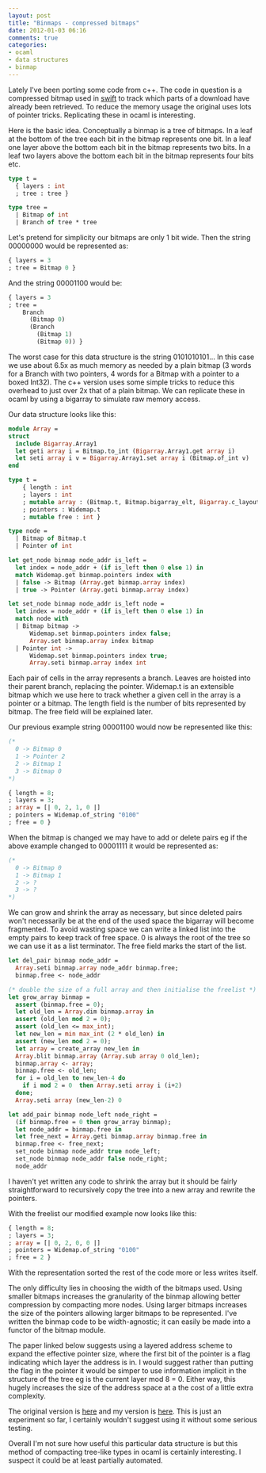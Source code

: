 ```yaml
---
layout: post
title: "Binmaps - compressed bitmaps"
date: 2012-01-03 06:16
comments: true
categories:
- ocaml
- data structures
- binmap
---  
```


Lately I've been porting some code from c++. The code in question is a compressed bitmap used in [swift](http://libswift.org) to track which parts of a download have already been retrieved. To reduce the memory usage the original uses lots of pointer tricks. Replicating these in ocaml is interesting.

<!--more-->

Here is the basic idea. Conceptually a binmap is a tree of bitmaps. In a leaf at the bottom of the tree each bit in the bitmap represents one bit. In a leaf one layer above the bottom each bit in the bitmap represents two bits. In a leaf two layers above the bottom each bit in the bitmap represents four bits etc.

``` ocaml
type t =
  { layers : int
  ; tree : tree }

type tree =
  | Bitmap of int
  | Branch of tree * tree
```

Let's pretend for simplicity our bitmaps are only 1 bit wide. Then the string 00000000 would be represented as:

``` ocaml
{ layers = 3
; tree = Bitmap 0 }
```

And the string 00001100 would be:

``` ocaml
{ layers = 3
; tree =
    Branch
      (Bitmap 0)
      (Branch
        (Bitmap 1)
        (Bitmap 0)) }
```

The worst case for this data structure is the string 0101010101... In this case we use about 6.5x as much memory as needed by a plain bitmap (3 words for a Branch with two pointers, 4 words for a Bitmap with a pointer to a boxed Int32). The c++ version uses some simple tricks to reduce this overhead to just over 2x that of a plain bitmap. We can replicate these in ocaml by using a bigarray to simulate raw memory access.

Our data structure looks like this:

``` ocaml
module Array =
struct
  include Bigarray.Array1
  let geti array i = Bitmap.to_int (Bigarray.Array1.get array i)
  let seti array i v = Bigarray.Array1.set array i (Bitmap.of_int v)
end

type t =
    { length : int
    ; layers : int
    ; mutable array : (Bitmap.t, Bitmap.bigarray_elt, Bigarray.c_layout) Array.t
    ; pointers : Widemap.t
    ; mutable free : int }

type node =
  | Bitmap of Bitmap.t
  | Pointer of int

let get_node binmap node_addr is_left =
  let index = node_addr + (if is_left then 0 else 1) in
  match Widemap.get binmap.pointers index with
  | false -> Bitmap (Array.get binmap.array index)
  | true -> Pointer (Array.geti binmap.array index)

let set_node binmap node_addr is_left node =
  let index = node_addr + (if is_left then 0 else 1) in
  match node with
  | Bitmap bitmap ->
      Widemap.set binmap.pointers index false;
      Array.set binmap.array index bitmap
  | Pointer int ->
      Widemap.set binmap.pointers index true;
      Array.seti binmap.array index int
```

Each pair of cells in the array represents a branch. Leaves are hoisted into their parent branch, replacing the pointer. Widemap.t is an extensible bitmap which we use here to track whether a given cell in the array is a pointer or a bitmap. The length field is the number of bits represented by bitmap. The free field will be explained later.

Our previous example string 00001100 would now be represented like this:

``` ocaml
(*
  0 -> Bitmap 0
  1 -> Pointer 2
  2 -> Bitmap 1
  3 -> Bitmap 0
*)

{ length = 8;
; layers = 3;
; array = [| 0, 2, 1, 0 |]
; pointers = Widemap.of_string "0100"
; free = 0 }
```

When the bitmap is changed we may have to add or delete pairs eg if the above example changed to 00001111 it would be represented as:

``` ocaml
(*
  0 -> Bitmap 0
  1 -> Bitmap 1
  2 -> ?
  3 -> ?
*)
```

We can grow and shrink the array as necessary, but since deleted pairs won't necessarily be at the end of the used space the bigarray will become fragmented. To avoid wasting space we can write a linked list into the empty pairs to keep track of free space. 0 is always the root of the tree so we can use it as a list terminator. The free field marks the start of the list.

``` ocaml
let del_pair binmap node_addr =
  Array.seti binmap.array node_addr binmap.free;
  binmap.free <- node_addr

(* double the size of a full array and then initialise the freelist *)
let grow_array binmap =
  assert (binmap.free = 0);
  let old_len = Array.dim binmap.array in
  assert (old_len mod 2 = 0);
  assert (old_len <= max_int);
  let new_len = min max_int (2 * old_len) in
  assert (new_len mod 2 = 0);
  let array = create_array new_len in
  Array.blit binmap.array (Array.sub array 0 old_len);
  binmap.array <- array;
  binmap.free <- old_len;
  for i = old_len to new_len-4 do
    if i mod 2 = 0  then Array.seti array i (i+2)
  done;
  Array.seti array (new_len-2) 0

let add_pair binmap node_left node_right =
  (if binmap.free = 0 then grow_array binmap);
  let node_addr = binmap.free in
  let free_next = Array.geti binmap.array binmap.free in
  binmap.free <- free_next;
  set_node binmap node_addr true node_left;
  set_node binmap node_addr false node_right;
  node_addr
```

I haven't yet written any code to shrink the array but it should be fairly straightforward to recursively copy the tree into a new array and rewrite the pointers.

With the freelist our modified example now looks like this:

``` ocaml
{ length = 8;
; layers = 3;
; array = [| 0, 2, 0, 0 |]
; pointers = Widemap.of_string "0100"
; free = 2 }
```

With the representation sorted the rest of the code more or less writes itself.

The only difficulty lies in choosing the width of the bitmaps used. Using smaller bitmaps increases the granularity of the binmap allowing better compression by compacting more nodes. Using larger bitmaps increases the size of the pointers allowing larger bitmaps to be represented. I've written the binmap code to be width-agnostic; it can easily be made into a functor of the bitmap module.

The paper linked below suggests using a layered address scheme to expand the effective pointer size, where the first bit of the pointer is a flag indicating which layer the address is in. I would suggest rather than putting the flag in the pointer it would be simper to use information implicit in the structure of the tree eg is the current layer mod 8 = 0. Either way, this hugely increases the size of the address space at a the cost of a little extra complexity.

The original version is [here](https://github.com/gritzko/swift/blob/master/doc/binmaps-alenex.pdf) and my version is [here](https://github.com/jamii/binmap). This is just an experiment so far, I certainly wouldn't suggest using it without some serious testing.

Overall I'm not sure how useful this particular data structure is but this method of compacting tree-like types in ocaml is certainly interesting. I suspect it could be at least partially automated.

